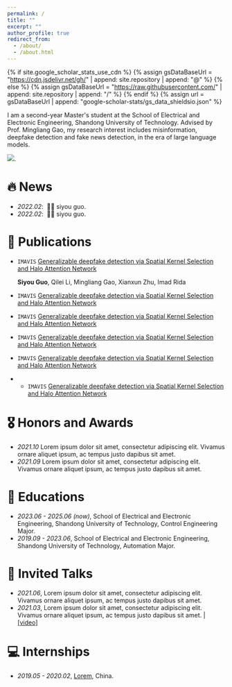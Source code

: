 ```yaml
---
permalink: /
title: ""
excerpt: ""
author_profile: true
redirect_from: 
  - /about/
  - /about.html
---
```


{% if site.google_scholar_stats_use_cdn %}
{% assign gsDataBaseUrl = "https://cdn.jsdelivr.net/gh/" | append: site.repository | append: "@" %}
{% else %}
{% assign gsDataBaseUrl = "https://raw.githubusercontent.com/" | append: site.repository | append: "/" %}
{% endif %}
{% assign url = gsDataBaseUrl | append: "google-scholar-stats/gs_data_shieldsio.json" %}

<span class='anchor' id='about-me'></span>
I am a second-year Master's student at the School of Electrical and Electronic Engineering, Shandong University of Technology. Advised by Prof. Mingliang Gao, my research interest includes misinformation, deepfake detection and fake news detection, in the era of large language models.

<!-- I have published more than 100 papers at the top international AI conferences with total <a href='https://scholar.google.com/citations?user=ZKXXk4IAAAAJ&hl=en'>google scholar citations <strong><span id='total_cit'>260000+</span></strong></a> (You can also use google scholar badge  -->
<a href='https://scholar.google.com/citations?user=ZKXXk4IAAAAJ&hl=en'><img src="https://img.shields.io/endpoint?url={{ url | url_encode }}&logo=Google%20Scholar&labelColor=f6f6f6&color=9cf&style=flat&label=citations"></a>.


# 🔥 News
- *2022.02*: &nbsp;🎉🎉 siyou guo. 
- *2022.02*: &nbsp;🎉🎉 siyou guo. 

# 📝 Publications 

<!-- <div class='paper-box'><div class='paper-box-image'><div><div class="badge">CVPR 2016</div><img src='images/500x300.png' alt="sym" width="100%"></div></div>
<div class='paper-box-text' markdown="1">

[Deep Residual Learning for Image Recognition](https://openaccess.thecvf.com/content_cvpr_2016/papers/He_Deep_Residual_Learning_CVPR_2016_paper.pdf)

**Kaiming He**, Xiangyu Zhang, Shaoqing Ren, Jian Sun

[**Project**](https://scholar.google.com/citations?view_op=view_citation&hl=zh-CN&user=DhtAFkwAAAAJ&citation_for_view=DhtAFkwAAAAJ:ALROH1vI_8AC) <strong><span class='show_paper_citations' data='DhtAFkwAAAAJ:ALROH1vI_8AC'></span></strong>
- Lorem ipsum dolor sit amet, consectetur adipiscing elit. Vivamus ornare aliquet ipsum, ac tempus justo dapibus sit amet. 
</div>
</div> -->

- `IMAVIS` [Generalizable deepfake detection via Spatial Kernel Selection and Halo Attention Network](https://www.sciencedirect.com/science/article/abs/pii/S0262885625001702)
  
  <!-- <u><font size=4>Siyou Guo</font></u>, Qilei Li, Mingliang Gao, Xianxun Zhu, Imad Rida -->
  **Siyou Guo**, Qilei Li, Mingliang Gao, Xianxun Zhu, Imad Rida

- `IMAVIS` [Generalizable deepfake detection via Spatial Kernel Selection and Halo Attention Network](https://www.sciencedirect.com/science/article/abs/pii/S0262885625001702)

- `IMAVIS` [Generalizable deepfake detection via Spatial Kernel Selection and Halo Attention Network](https://www.sciencedirect.com/science/article/abs/pii/S0262885625001702)

- `IMAVIS` [Generalizable deepfake detection via Spatial Kernel Selection and Halo Attention Network](https://www.sciencedirect.com/science/article/abs/pii/S0262885625001702)

- `IMAVIS` [Generalizable deepfake detection via Spatial Kernel Selection and Halo Attention Network](https://www.sciencedirect.com/science/article/abs/pii/S0262885625001702)
  
- - `IMAVIS` [Generalizable deepfake detection via Spatial Kernel Selection and Halo Attention Network](https://www.sciencedirect.com/science/article/abs/pii/S0262885625001702)



<!-- - [Lorem ipsum dolor sit amet, consectetur adipiscing elit. Vivamus ornare aliquet ipsum, ac tempus justo dapibus sit amet](https://github.com), A, B, C, **CVPR 2020** -->

# 🎖 Honors and Awards
- *2021.10* Lorem ipsum dolor sit amet, consectetur adipiscing elit. Vivamus ornare aliquet ipsum, ac tempus justo dapibus sit amet. 
- *2021.09* Lorem ipsum dolor sit amet, consectetur adipiscing elit. Vivamus ornare aliquet ipsum, ac tempus justo dapibus sit amet. 

# 📖 Educations
- *2023.06 - 2025.06 (now)*, School of Electrical and Electronic Engineering, Shandong University of Technology, Control Engineering Major. 
- *2019.09 - 2023.06*, School of Electrical and Electronic Engineering, Shandong University of Technology, Automation Major. 

# 💬 Invited Talks
- *2021.06*, Lorem ipsum dolor sit amet, consectetur adipiscing elit. Vivamus ornare aliquet ipsum, ac tempus justo dapibus sit amet. 
- *2021.03*, Lorem ipsum dolor sit amet, consectetur adipiscing elit. Vivamus ornare aliquet ipsum, ac tempus justo dapibus sit amet.  \| [\[video\]](https://github.com/)

# 💻 Internships
- *2019.05 - 2020.02*, [Lorem](https://github.com/), China.